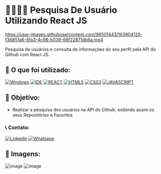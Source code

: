 # 🔎👨🏻‍💻 Pesquisa De Usuário Utilizando React JS

https://user-images.githubusercontent.com/96501443/163904120-f36851a6-6fa3-4c98-b039-66f22871db6a.mp4

Pesquisa de usuários e consulta de informações do seu perfil pela API do Github com React JS.

## 🧰 O que foi utilizado:
[![Windows](https://img.shields.io/badge/Windows-0078D6?style=for-the-badge&logo=windows&logoColor=white)](https://www.microsoft.com/pt-br/windows/get-windows-10)
[![IDE](https://img.shields.io/badge/Visual_studio_code-0078D4?style=for-the-badge&logo=visual%20studio%20code&logoColor=white)](https://code.visualstudio.com/)
[![REACT](https://img.shields.io/badge/React-20232A?style=for-the-badge&logo=react&logoColor=61DAFB)](https://pt-br.reactjs.org/)
[![HTML5](https://img.shields.io/badge/HTML5-E34F26?style=for-the-badge&logo=html5&logoColor=white)](https://developer.mozilla.org/pt-BR/docs/Web/HTML)
[![CSS3](https://img.shields.io/badge/CSS3-1572B6?style=for-the-badge&logo=css3&logoColor=white)](https://developer.mozilla.org/pt-BR/docs/Web/CSS)
[![JAVASCRIPT](https://img.shields.io/badge/JavaScript-F7DF1E?style=for-the-badge&logo=javascript&logoColor=black)](https://developer.mozilla.org/pt-BR/docs/Web/JavaScript)

## 🎯 Objetivo:

- Realizar a pesquisa dos usuários na API do Github, exibindo assim os seus Repositórios e Favoritos


### 📞 Contato:

[![Linkedin](https://img.shields.io/badge/LinkedIn-0077B5?style=for-the-badge&logo=linkedin&logoColor=white)](https://www.linkedin.com/in/danielalmeidadetoledo/)
[![Whatsapp](https://img.shields.io/badge/WhatsApp-25D366?style=for-the-badge&logo=whatsapp&logoColor=white)](https://api.whatsapp.com/send?phone=5515998485252)

## 📸 Imagens: 

![image](https://user-images.githubusercontent.com/96501443/163905398-6fbda92c-a447-48e6-82d9-d69a38807db1.png)
![image](https://user-images.githubusercontent.com/96501443/163905448-d6e552ab-cfb2-4aab-98c7-db71ea958fb2.png)


